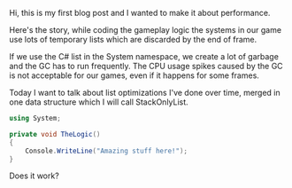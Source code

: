Hi, this is my first blog post and I wanted to make it about performance.

Here's the story, while coding the gameplay logic the systems in our game use lots of temporary lists which are discarded by the end of frame. 

If we use the C# list in the System namespace, we create a lot of garbage and the GC has to run frequently. The CPU usage spikes caused by the GC is not acceptable for our games, even if it happens for some frames.

Today I want to talk about list optimizations I've done over time, merged in one data structure which I will call StackOnlyList.

```cs
using System;

private void TheLogic()
{
    Console.WriteLine("Amazing stuff here!");
}


```


Does it work?
